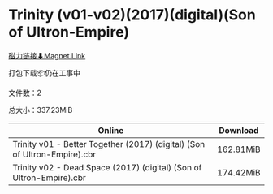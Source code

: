 # Trinity (v01-v02)(2017)(digital)(Son of Ultron-Empire)

[磁力链接⬇Magnet Link](magnet:?xt=urn:btih:b829d31dc6f35ff70f9a9dfb8272a8dbf86f9e38&dn=Trinity%20%28v01-v02%29%282017%29%28digital%29%28Son%20of%20Ultron-Empire%29)

打包下载📦仍在工事中

文件数：2

总大小：337.23MiB

Online | Download
--- | ---
Trinity v01 - Better Together (2017) (digital) (Son of Ultron-Empire).cbr | 162.81MiB
Trinity v02 - Dead Space (2017) (digital) (Son of Ultron-Empire).cbr | 174.42MiB